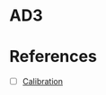 # AD3


# References

- [ ] [Calibration](https://digilent.com/reference/test-and-measurement/guides/waveforms-calibration)

